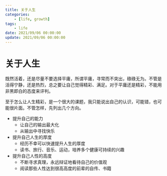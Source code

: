 ```yaml
---
title: 关于人生
categories: 
	- [life, growth]
tags:
	- life
date: 2021/09/06 00:00:00
update: 2021/09/06 00:00:00
---
```


# 关于人生

既然活着，还是尽量不要选择平庸，所谓平庸，寻常而不突出，碌碌无为。不管是活得宁静，还是热烈，总之要让自己觉得精彩、满足。对于平庸还是精彩，不能用非黑即白的态度来评判。

至于怎么让人生精彩，是一个很大的课题，我只能说出自己的认识，可能错，也可能很片面。不管怎样，先列出几个方向。

- 提升自己的能力
  - 让自己的输出最大化
  - 从输出中寻找快乐
- 提升自己人生的厚度
  - 经历不幸可以快速提升人生的厚度
  - 读书、旅行、音乐、运动，培养多个健康可持续的兴趣
- 提升自己人性的高度
  - 不断寻求真理，永远辩证地看待自己的价值观
  - 阅读那些人性达到很高高度的前辈的自传、书籍


